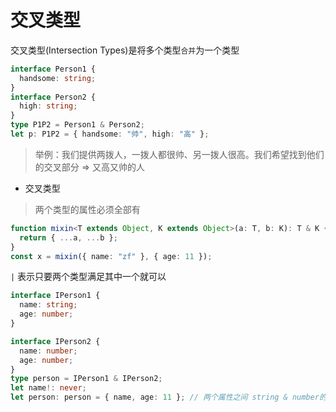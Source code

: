 # 交叉类型

交叉类型(Intersection Types)是将多个类型`合并`为一个类型

```ts
interface Person1 {
  handsome: string;
}
interface Person2 {
  high: string;
}
type P1P2 = Person1 & Person2;
let p: P1P2 = { handsome: "帅", high: "高" };
```

> 举例：我们提供两拨人，一拨人都很帅、另一拨人很高。我们希望找到他们的交叉部分 => 又高又帅的人

- 交叉类型

> 两个类型的属性必须全部有

```ts
function mixin<T extends Object, K extends Object>(a: T, b: K): T & K {
  return { ...a, ...b };
}
const x = mixin({ name: "zf" }, { age: 11 });
```

`|` 表示只要两个类型满足其中一个就可以

```ts
interface IPerson1 {
  name: string;
  age: number;
}

interface IPerson2 {
  name: number;
  age: number;
}
type person = IPerson1 & IPerson2;
let name!: never;
let person: person = { name, age: 11 }; // 两个属性之间 string & number的值为never
```
